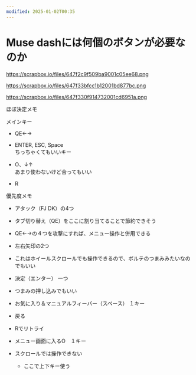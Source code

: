```yaml
---
modified: 2025-01-02T00:35
---
```

# Muse dashには何個のボタンが必要なのか

https://scrapbox.io/files/647f2c9f509ba9001c05ee68.png

https://scrapbox.io/files/647f33bfcc1b12001bd877bc.png

https://scrapbox.io/files/647f330f914732001cd6951a.png

ほぼ決定メモ

メインキー

- QE←→  
- ENTER, ESC, Space  
ちっちゃくてもいいキー  

- O、↓↑  
あまり使わないけど合ってもいい  

- R

優先度メモ

- アタック（FJ DK）の4つ  
- タブ切り替え（QE）をここに割り当てることで節約できそう  
- QE←→の４つを攻撃にすれば、メニュー操作と併用できる  
- 左右矢印の2つ  
- これはホイールスクロールでも操作できるので、ボルテのつまみみたいなのでもいい  
- 決定（エンター） 一つ  
- つまみの押し込みでもいい  
- お気に入り＆マニュアルフィーバー（スペース） １キー  
- 戻る  
- Rでリトライ  

- メニュー画面に入るO　１キー
- スクロールでは操作できない
    - ここで上下キー使う
